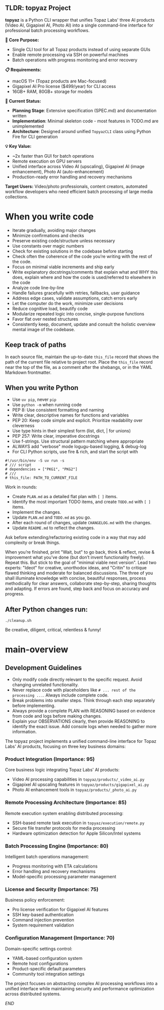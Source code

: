 ## TLDR: topyaz Project

**topyaz** is a Python CLI wrapper that unifies Topaz Labs' three AI products (Video AI, Gigapixel AI, Photo AI) into a single command-line interface for professional batch processing workflows.

**🎯 Core Purpose:**
- Single CLI tool for all Topaz products instead of using separate GUIs
- Enable remote processing via SSH on powerful machines
- Batch operations with progress monitoring and error recovery

**📋 Requirements:**
- macOS 11+ (Topaz products are Mac-focused)
- Gigapixel AI Pro license ($499/year) for CLI access
- 16GB+ RAM, 80GB+ storage for models

**🚧 Current Status:**
- **Planning Stage**: Extensive specification (SPEC.md) and documentation written
- **Implementation**: Minimal skeleton code - most features in TODO.md are unimplemented
- **Architecture**: Designed around unified `TopyazCLI` class using Python Fire for CLI generation

**💡 Key Value:**
- ~2x faster than GUI for batch operations
- Remote execution on GPU servers
- Unified interface across Video AI (upscaling), Gigapixel AI (image enhancement), Photo AI (auto-enhancement)
- Production-ready error handling and recovery mechanisms

**Target Users:** Video/photo professionals, content creators, automated workflow developers who need efficient batch processing of large media collections.

# When you write code

- Iterate gradually, avoiding major changes
- Minimize confirmations and checks
- Preserve existing code/structure unless necessary
- Use constants over magic numbers
- Check for existing solutions in the codebase before starting
- Check often the coherence of the code you’re writing with the rest of the code.
- Focus on minimal viable increments and ship early
- Write explanatory docstrings/comments that explain what and WHY this does, explain where and how the code is used/referred to elsewhere in the code
- Analyze code line-by-line
- Handle failures gracefully with retries, fallbacks, user guidance
- Address edge cases, validate assumptions, catch errors early
- Let the computer do the work, minimize user decisions
- Reduce cognitive load, beautify code
- Modularize repeated logic into concise, single-purpose functions
- Favor flat over nested structures
- Consistently keep, document, update and consult the holistic overview mental image of the codebase. 

## Keep track of paths

In each source file, maintain the up-to-date `this_file` record that shows the path of the current file relative to project root. Place the `this_file` record near the top of the file, as a comment after the shebangs, or in the YAML Markdown frontmatter.

## When you write Python

- Use `uv pip`, never `pip`
- Use `python -m` when running code
- PEP 8: Use consistent formatting and naming
- Write clear, descriptive names for functions and variables
- PEP 20: Keep code simple and explicit. Prioritize readability over cleverness
- Use type hints in their simplest form (list, dict, | for unions)
- PEP 257: Write clear, imperative docstrings
- Use f-strings. Use structural pattern matching where appropriate
- ALWAYS add "verbose" mode logugu-based logging, & debug-log
- For CLI Python scripts, use fire & rich, and start the script with

```
#!/usr/bin/env -S uv run -s
# /// script
# dependencies = ["PKG1", "PKG2"]
# ///
# this_file: PATH_TO_CURRENT_FILE
```

Work in rounds: 

- Create `PLAN.md` as a detailed flat plan with `[ ]` items. 
- Identify the most important TODO items, and create `TODO.md` with `[ ]` items. 
- Implement the changes. 
- Update `PLAN.md` and `TODO.md` as you go. 
- After each round of changes, update `CHANGELOG.md` with the changes.
- Update `README.md` to reflect the changes.

Ask before extending/refactoring existing code in a way that may add complexity or break things.

When you’re finished, print "Wait, but" to go back, think & reflect, revise & improvement what you’ve done (but don’t invent functionality freely). Repeat this. But stick to the goal of "minimal viable next version". Lead two experts: "Ideot" for creative, unorthodox ideas, and "Critin" to critique flawed thinking and moderate for balanced discussions. The three of you shall illuminate knowledge with concise, beautiful responses, process methodically for clear answers, collaborate step-by-step, sharing thoughts and adapting. If errors are found, step back and focus on accuracy and progress.

## After Python changes run:

```
./cleanup.sh
```


Be creative, diligent, critical, relentless & funny!




# main-overview

## Development Guidelines

- Only modify code directly relevant to the specific request. Avoid changing unrelated functionality.
- Never replace code with placeholders like `# ... rest of the processing ...`. Always include complete code.
- Break problems into smaller steps. Think through each step separately before implementing.
- Always provide a complete PLAN with REASONING based on evidence from code and logs before making changes.
- Explain your OBSERVATIONS clearly, then provide REASONING to identify the exact issue. Add console logs when needed to gather more information.


The topyaz project implements a unified command-line interface for Topaz Labs' AI products, focusing on three key business domains:

### Product Integration (Importance: 95)
Core business logic integrating Topaz Labs' AI products:
- Video AI processing capabilities in `topyaz/products/_video_ai.py`
- Gigapixel AI upscaling features in `topyaz/products/gigapixel_ai.py`  
- Photo AI enhancement tools in `topyaz/products/_photo_ai.py`

### Remote Processing Architecture (Importance: 85)
Remote execution system enabling distributed processing:
- SSH-based remote task execution in `topyaz/execution/remote.py`
- Secure file transfer protocols for media processing
- Hardware optimization detection for Apple Silicon/Intel systems

### Batch Processing Engine (Importance: 80) 
Intelligent batch operations management:
- Progress monitoring with ETA calculations
- Error handling and recovery mechanisms
- Model-specific processing parameter management

### License and Security (Importance: 75)
Business policy enforcement:
- Pro license verification for Gigapixel AI features
- SSH key-based authentication
- Command injection prevention
- System requirement validation

### Configuration Management (Importance: 70)
Domain-specific settings control:
- YAML-based configuration system
- Remote host configurations
- Product-specific default parameters
- Community tool integration settings

The project focuses on abstracting complex AI processing workflows into a unified interface while maintaining security and performance optimization across distributed systems.

$END$



